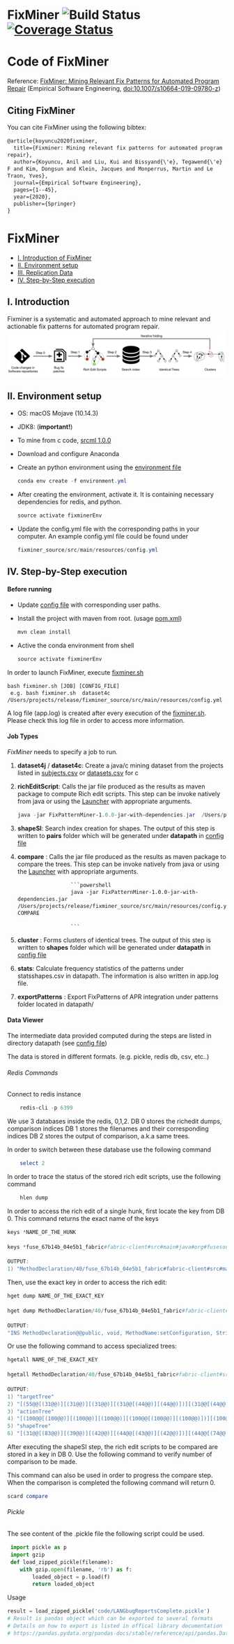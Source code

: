 # FixMiner ![Build Status](https://travis-ci.com/SerVal-DTF/fixminer_source.svg?branch=master)[![Coverage Status](https://coveralls.io/repos/github/SerVal-DTF/fixminer_source/badge.svg?branch=master)](https://coveralls.io/github/SerVal-DTF/fixminer_source?branch=master)

# Code of FixMiner

Reference: [FixMiner: Mining Relevant Fix Patterns for Automated Program Repair](http://arxiv.org/pdf/1810.01791) (Empirical Software Engineering, [doi:10.1007/s10664-019-09780-z](https://doi.org/10.1007/s10664-019-09780-z))
## Citing FixMiner

You can cite FixMiner using the following bibtex:

```
@article{koyuncu2020fixminer,
  title={Fixminer: Mining relevant fix patterns for automated program repair},
  author={Koyuncu, Anil and Liu, Kui and Bissyand{\'e}, Tegawend{\'e} F and Kim, Dongsun and Klein, Jacques and Monperrus, Martin and Le Traon, Yves},
  journal={Empirical Software Engineering},
  pages={1--45},
  year={2020},
  publisher={Springer}
}
  ```
# FixMiner

* [I. Introduction of FixMiner](#user-content-i-introduction)
* [II. Environment setup](#user-content-ii-environment)
* [III. Replication Data](#user-content-iii-data)
* [IV. Step-by-Step execution](#user-content-iv-how-to-run)
<!--
* [V. Evaluation Result](#user-content-v-evaluation-result)
* [VI. Generated Patches](#user-content-vi-generated-patches)
* [VII. Structure of the project](#user-content-vii-structure-of-the-project)
-->

## I. Introduction

Fixminer is a systematic and automated approach to mine relevant and actionable fix patterns for automated program repair.
![The workflow of this technique.\label{workflow}](worflow.png)

## II. Environment setup

* OS: macOS Mojave (10.14.3)
* JDK8: (**important!**)
* To mine from c code, [srcml 1.0.0](https://www.srcml.org/#download)
* Download and configure Anaconda
* Create an python environment using the [environment file](environment.yml)
  ```powershell
  conda env create -f environment.yml
  ```
* After creating the environment, activate it. It is containing necessary dependencies for redis, and python.
  ```powershell
  source activate fixminerEnv
  ```

* Update the config.yml file with the corresponding paths in your computer. An example config.yml file could be found under
  ```powershell
  fixminer_source/src/main/resources/config.yml
  ```
<!---
[fixminer.sh](python/fixminer.sh)

Unzip it,to the datasetPath path indicated in app.properties.

    7z x allDataset.7z
    
In order to launch FixMiner, execute [fixminer.sh](python/fixminer.sh)

    bash fixminer.sh /Users/..../enhancedASTDiff/python/ stats
--->

## IV. Step-by-Step execution

#### Before running

* Update [config file](src/main/resources/config.yml) with corresponding user paths.

* Install the project with maven from root. (usage [pom.xml](pom.xml))
  ```powershell
  mvn clean install
  ```
* Active the conda environment from shell
  ```powershell
  source activate fixminerEnv
  ```

In order to launch FixMiner, execute [fixminer.sh](python/fixminer.sh)

    bash fixminer.sh [JOB] [CONFIG_FILE]
     e.g. bash fixminer.sh  dataset4c /Users/projects/release/fixminer_source/src/main/resources/config.yml
     
A log file (app.log) is created after every execution of the [fixminer.sh]((python/fixminer.sh)). Please check this log file in order to access more information. 
 

    
#### Job Types  

*FixMiner* needs to specify a job to run.

   1. __dataset4j__ / __dataset4c__: Create a java/c mining dataset from the projects listed in [subjects.csv](python/data/subjects.csv) or [datasets.csv](python/data/datasets.csv) for c
      
   2. __richEditScript__: Calls the jar file produced as the results as maven package to compute Rich edit scripts.
   This step can be invoke natively from java or using the [Launcher](src/main/java/edu/lu/uni/serval/richedit/Launcher.java) with appropriate arguments.

         ```powershell
         java -jar FixPatternMiner-1.0.0-jar-with-dependencies.jar  /Users/projects/release/fixminer_source/src/main/resources/config.yml RICHEDITSCRIPT
         ```   
   3. __shapeSI__: Search index creation for shapes. The output of this step is written to __pairs__ folder which will be generated under __datapath__ in [config file](src/main/resources/config.yml)
    
   4. __compare__ : Calls the jar file produced as the results as maven package to compare the trees.
                             This step can be invoke natively from java or using the [Launcher](src/main/java/edu/lu/uni/serval/richedit/Launcher.java) with appropriate arguments.
                             
                           ```powershell
                           java -jar FixPatternMiner-1.0.0-jar-with-dependencies.jar  /Users/projects/release/fixminer_source/src/main/resources/config.yml COMPARE
                          
                           ```     
   5. __cluster__ : Forms clusters of identical trees. The output of this step is written to __shapes__ folder which will be generated under __datapath__ in [config file](src/main/resources/config.yml)
   
   6. __stats__: Calculate frequency statistics of the patterns under statsshapes.csv in datapath. The information is also written in app.log file.
   
   7. __exportPatterns__ : Export FixPatterns of APR integration under patterns folder located in datapath/
                                                                                                                   
   <!--
    
    6. 'actionSI': Search index creation for actions. The output of this step is written to [pairs](python/data/pairsAction)
    
    7. 'compareActions' : ActionTree comparison
    
    8. 'clusterActions': Forms clusters of identical ActionTree. The output of this step is written to [shapes](python/data/actions)
    
    9. 'tokenSI': Search index creation for shapes. The output of this step is written to [pairs](python/data/pairsToken)
    
    10. 'compareTokens' : TokenTree comparison
    
    11. 'clusterTokens': Forms clusters of identical TokenTree. The output of this step is written to [shapes](python/data/tokens)
    
    12. 'stats' : Calculate some statistics about patterns under python/data/statsactions.csv,statsshapes.csv,statstokens.csv, and export FixPatterns of APR integration [fixpatterns](actionPattern2verify.csv)
    
   -->

<!--
App.properties:


FixMiner consists of several jobs that needs to run in order to extract fix pattern from the dataset.
It is necessary to run the FixMiner, following the order.
  1.ENHANCED AST DIFF calcuation

    By setting the jobType = ENHANCEDASTDIFF. This will create the ENHANCEDASTDIFF for the dataset regardless of the actionType.

  2.CACHE the enhanced AST Diff into memory cache

    By setting the jobType = CACHE
    
  3.SI search index construction.
  
    By setting the jobType = SI
    
  4.SIMI in order to compare the similarity between the trees.
  
    By setting the jobType = SIMI

  5.LEVEL1 mining

    By setting the jobType = LEVEL1

  6.LEVEL2 mining

    By setting the jobType = LEVEL2

  7.LEVEL3 mining

    By setting the jobType = LEVEL3
    
    
 A mining is iteration is executed for the actionType. In order to execute for all the actionTypes, the iteration should be repeated from 2-7 by changing the actionType.
    
  There are some additional parameters in the app.config. 
  
  actionType
    
    The admitted values are UPD,INS,DEL,MOV,MIX, which represents the ENHANCEDASTDIFF actions.
    UPD/INS/DEL/MOV considers tree where a single action operation is done in the action set
    MIX considers any action.
  
  parallelism
    
    The engine to use for parallelism. It is either FORKJOIN or AKKA. 
    FORKJOIN is recommended is the FixMiner is running on a single machine. 
    AKKA is suggested for distributed machines.
    
  numOfWorkers
  
    The number of workers that will be generated when AKKA is selected as the parallelism engine.
    
  cursor
  
    The maximum number of pairs in during the search index SI creation.
    
   eDiffTimeout
   
    The timeout value in seconds for the Enhanced Diff computation (ENHANCEDASTDIFF). 
    In case ENHANCEDASTDIFF step logs timeouts, this value can be increase. 
    
    
   The following parameters should be used when dealing with extremely large dataset. Otherwise, default values are suggested.
    
   isBigPair
    
    This flag when set to true, splits the pairs that into chunks as ..0.txt,1.txt etc. 
    
   chunk
   
    The extension of the pairs files. When isBigPair is set to false(which is default), it needs to be set as .csv 
    When isBigPair mode is activated then the SIMI step executed for each chunk by stepping the chunk as 0.txt, 1,txt) 

    
## V. Evaluation Result
## VI. Generated Patches
## VII. Structure of the project
--> 
    
<!--
    
## III. Replication Data
Replication Data:
    
   [singleBR.pickle](python/data/singleBR.pickle)
    
    This pickle contains the list bug reports (i.e. bid) with the their corresponding fixes (i.e. commit) for each project in the dataset (i.e. project). 
    
   [bugReports.7z.00X](python/data/bugReports.7z.001)
   
    This is the dump of the bug reports archive extracted from each commit. These bug reports are not necessarily considered as BUG,CLOSED; this archive is the contins initial bug reports before identifying the fixes. 
    
   [gumInput.7z.001](python/data/gumInput.7z.001)
   
    This archive contains all the patches in our dataset, formatted in a way that can be processed by GumTree (i.e DiffEntries, prevFiles, revFiles)
    
   [ALLbugReportsComplete.pickle](python/data/ALLbugReportsComplete.pickle)
   
    The pickle object that represents the bug reports under the following columns 'bugReport', 'summary', 'description', 'created', 'updated', 'resolved', 'reporterDN', 'reporterEmail','hasAttachment', 'attachmentTime', 'hasPR', 'commentsCount'
-->

#### Data Viewer

The intermediate data provided computed during the steps are listed in directory datapath (see [config file](src/main/resources/config.yml))
                                                                                                  
The data is stored in different formats. (e.g. pickle, redis db, csv, etc..)

###### Redis Commands

Connect to redis instance

 ```powershell
     redis-cli -p 6399
  ```   

We use 3 databases inside the redis, 0,1,2.
DB 0 stores the richedit dumps, comparison indices
DB 1 stores the filenames and their corresponding indices
DB 2 stores the output of comparison, a.k.a same trees.

In order to switch between these database use the following command

 ```powershell
     select 2
  ```   

In order to trace the status of the stored rich edit scripts, use the following command

 ```powershell
     hlen dump
  ```   

In order to access the rich edit of a single hunk, first locate the key from DB 0. This command returns the exact name of the keys

 ```powershell
keys *NAME_OF_THE_HUNK

keys *fuse_67b14b_04e5b1_fabric#fabric-client#src#main#java#org#fusesource#fabric#jolokia#facade#facades#ProfileFacade.java.txt_1

OUTPUT:
1) "MethodDeclaration/40/fuse_67b14b_04e5b1_fabric#fabric-client#src#main#java#org#fusesource#fabric#jolokia#facade#facades#ProfileFacade.java.txt_1"
  ```   

Then, use the exact key in order to access the rich edit:
 ```powershell
hget dump NAME_OF_THE_EXACT_KEY

hget dump MethodDeclaration/40/fuse_67b14b_04e5b1_fabric#fabric-client#src#main#java#org#fusesource#fabric#jolokia#facade#facades#ProfileFacade.java.txt_1

OUTPUT:
"INS MethodDeclaration@@public, void, MethodName:setConfiguration, String pid, Map<String,String> configuration,  @TO@ TypeDeclaration@@[public]ProfileFacade, [Profile, HasId] @AT@ 7279 @LENGTH@ 309\n---INS Modifier@@public @TO@ MethodDeclaration@@public, void, MethodName:setConfiguration, String pid, Map<String,String> configuration,  @AT@ 7279 @LENGTH@ 6\n---INS PrimitiveType@@void @TO@ MethodDeclaration@@public, void, MethodName:setConfiguration, String pid, Map<String,String> configuration,  @AT@ 7286 @LENGTH@ 4\n---INS SimpleName@@MethodName:setConfiguration @TO@ MethodDeclaration@@public, void, MethodName:setConfiguration, String pid, Map<String,String> configuration,  @AT@ 7291 @LENGTH@ 16\n---INS SingleVariableDeclaration@@String pid @TO@ MethodDeclaration@@public, void, MethodName:setConfiguration, String pid, Map<String,String> configuration,  @AT@ 7308 @LENGTH@ 10\n------INS SimpleType@@String @TO@ SingleVariableDeclaration@@String pid @AT@ 7308 @LENGTH@ 6\n------INS SimpleName@@pid @TO@ SingleVariableDeclaration@@String pid @AT@ 7315 @LENGTH@ 3\n---INS SingleVariableDeclaration@@Map<String,String> configuration @TO@ MethodDeclaration@@public, void, MethodName:setConfiguration, String pid, Map<String,String> configuration,  @AT@ 7320 @LENGTH@ 33\n------INS ParameterizedType@@Map<String,String> @TO@ SingleVariableDeclaration@@Map<String,String> configuration @AT@ 7320 @LENGTH@ 19\n---------INS SimpleType@@Map @TO@ ParameterizedType@@Map<String,String> @AT@ 7320 @LENGTH@ 3\n---------INS SimpleType@@String @TO@ ParameterizedType@@Map<String,String> @AT@ 7324 @LENGTH@ 6\n---------INS SimpleType@@String @TO@ ParameterizedType@@Map<String,String> @AT@ 7332 @LENGTH@ 6\n------INS SimpleName@@configuration @TO@ SingleVariableDeclaration@@Map<String,String> configuration @AT@ 7340 @LENGTH@ 13\n---INS VariableDeclarationStatement@@Map<String,Map<String,String>> configurations=getConfigurations(); @TO@ MethodDeclaration@@public, void, MethodName:setConfiguration, String pid, Map<String,String> configuration,  @AT@ 7365 @LENGTH@ 70\n------INS ParameterizedType@@Map<String,Map<String,String>> @TO@ VariableDeclarationStatement@@Map<String,Map<String,String>> configurations=getConfigurations(); @AT@ 7365 @LENGTH@ 32\n---------INS SimpleType@@Map @TO@ ParameterizedType@@Map<String,Map<String,String>> @AT@ 7365 @LENGTH@ 3\n---------INS SimpleType@@String @TO@ ParameterizedType@@Map<String,Map<String,String>> @AT@ 7369 @LENGTH@ 6\n---------INS ParameterizedType@@Map<String,String> @TO@ ParameterizedType@@Map<String,Map<String,String>> @AT@ 7377 @LENGTH@ 19\n------------INS SimpleType@@Map @TO@ ParameterizedType@@Map<String,String> @AT@ 7377 @LENGTH@ 3\n------------INS SimpleType@@String @TO@ ParameterizedType@@Map<String,String> @AT@ 7381 @LENGTH@ 6\n------------INS SimpleType@@String @TO@ ParameterizedType@@Map<String,String> @AT@ 7389 @LENGTH@ 6\n------INS VariableDeclarationFragment@@configurations=getConfigurations() @TO@ VariableDeclarationStatement@@Map<String,Map<String,String>> configurations=getConfigurations(); @AT@ 7398 @LENGTH@ 36\n---------INS SimpleName@@configurations @TO@ VariableDeclarationFragment@@configurations=getConfigurations() @AT@ 7398 @LENGTH@ 14\n---------INS MethodInvocation@@MethodName:getConfigurations:[] @TO@ VariableDeclarationFragment@@configurations=getConfigurations() @AT@ 7415 @LENGTH@ 19\n---INS IfStatement@@if (configurations != null) {  configurations.put(pid,configuration);  setConfigurations(configurations);} @TO@ MethodDeclaration@@public, void, MethodName:setConfiguration, String pid, Map<String,String> configuration,  @AT@ 7444 @LENGTH@ 138\n------INS InfixExpression@@configurations != null @TO@ IfStatement@@if (configurations != null) {  configurations.put(pid,configuration);  setConfigurations(configurations);} @AT@ 7448 @LENGTH@ 22\n---------INS SimpleName@@configurations @TO@ InfixExpression@@configurations != null @AT@ 7448 @LENGTH@ 14\n---------INS Operator@@!= @TO@ InfixExpression@@configurations != null @AT@ 7462 @LENGTH@ 2\n---------INS NullLiteral@@null @TO@ InfixExpression@@configurations != null @AT@ 7466 @LENGTH@ 4\n------INS Block@@ThenBody:{  configurations.put(pid,configuration);  setConfigurations(configurations);} @TO@ IfStatement@@if (configurations != null) {  configurations.put(pid,configuration);  setConfigurations(configurations);} @AT@ 7472 @LENGTH@ 110\n---------INS ExpressionStatement@@MethodInvocation:configurations.put(pid,configuration) @TO@ Block@@ThenBody:{  configurations.put(pid,configuration);  setConfigurations(configurations);} @AT@ 7486 @LENGTH@ 39\n------------INS MethodInvocation@@configurations.put(pid,configuration) @TO@ ExpressionStatement@@MethodInvocation:configurations.put(pid,configuration) @AT@ 7486 @LENGTH@ 38\n---------------INS SimpleName@@Name:configurations @TO@ MethodInvocation@@configurations.put(pid,configuration) @AT@ 7486 @LENGTH@ 14\n---------------INS SimpleName@@MethodName:put:[pid, configuration] @TO@ MethodInvocation@@configurations.put(pid,configuration) @AT@ 7501 @LENGTH@ 23\n------------------INS SimpleName@@pid @TO@ SimpleName@@MethodName:put:[pid, configuration] @AT@ 7505 @LENGTH@ 3\n------------------INS SimpleName@@configuration @TO@ SimpleName@@MethodName:put:[pid, configuration] @AT@ 7510 @LENGTH@ 13\n---------INS ExpressionStatement@@MethodInvocation:setConfigurations(configurations) @TO@ Block@@ThenBody:{  configurations.put(pid,configuration);  setConfigurations(configurations);} @AT@ 7538 @LENGTH@ 34\n------------INS MethodInvocation@@setConfigurations(configurations) @TO@ ExpressionStatement@@MethodInvocation:setConfigurations(configurations) @AT@ 7538 @LENGTH@ 33\n---------------INS SimpleName@@MethodName:setConfigurations:[configurations] @TO@ MethodInvocation@@setConfigurations(configurations) @AT@ 7538 @LENGTH@ 33\n------------------INS SimpleName@@configurations @TO@ SimpleName@@MethodName:setConfigurations:[configurations] @AT@ 7556 @LENGTH@ 14\n"  
  ```  

Or use the following command to access specialized trees:

 ```powershell
hgetall NAME_OF_THE_EXACT_KEY

hgetall MethodDeclaration/40/fuse_67b14b_04e5b1_fabric#fabric-client#src#main#java#org#fusesource#fabric#jolokia#facade#facades#ProfileFacade.java.txt_1

OUTPUT:
1) "targetTree"
2) "[(55@@[(31@@)][(31@@)][(31@@)][(31@@[(44@@)][(44@@)])][(31@@[(44@@[(74@@)][(74@@)][(74@@)])][(44@@)])][(31@@[(60@@[(74@@)][(74@@)][(74@@[(74@@)][(74@@)][(74@@)])])][(60@@[(59@@)][(59@@)])])][(31@@[(25@@[(27@@)][(27@@)][(27@@)])][(25@@[(8@@[(21@@[(32@@)][(32@@[(42@@)][(42@@)])])])][(8@@[(21@@[(32@@[(42@@)])])])])])])]"
3) "actionTree"
4) "[(100@@[(100@@)][(100@@)][(100@@)][(100@@[(100@@)][(100@@)])][(100@@[(100@@[(100@@)][(100@@)][(100@@)])][(100@@)])][(100@@[(100@@[(100@@)][(100@@)][(100@@[(100@@)][(100@@)][(100@@)])])][(100@@[(100@@)][(100@@)])])][(100@@[(100@@[(100@@)][(100@@)][(100@@)])][(100@@[(100@@[(100@@[(100@@)][(100@@[(100@@)][(100@@)])])])][(100@@[(100@@[(100@@[(100@@)])])])])])])]"
5) "shapeTree"
6) "[(31@@[(83@@)][(39@@)][(42@@)][(44@@[(43@@)][(42@@)])][(44@@[(74@@[(43@@)][(43@@)][(43@@)])][(42@@)])][(60@@[(74@@[(43@@)][(43@@)][(74@@[(43@@)][(43@@)][(43@@)])])][(59@@[(42@@)][(32@@)])])][(25@@[(27@@[(42@@)][(-1@@)][(33@@)])][(8@@[(21@@[(32@@[(42@@)][(42@@[(42@@)][(42@@)])])])][(21@@[(32@@[(42@@[(42@@)])])])])])])]"
  ```  

After executing the shapeSI step, the rich edit scripts to be compared are stored in a key in DB 0. Use the following command to verify number of comparison to be made.

This command can also be used in order to progress the compare step. When the comparison is completed the following command will return 0.
 ```powershell
scard compare
  ``` 


###### Pickle
The see content of the .pickle file the following script could be used.

  ```python
   import pickle as p
   import gzip
   def load_zipped_pickle(filename):
      with gzip.open(filename, 'rb') as f:
          loaded_object = p.load(f)
          return loaded_object
  ```
Usage

  ```python
  result = load_zipped_pickle('code/LANGbugReportsComplete.pickle')
  # Result is pandas object which can be exported to several formats
  # Details on how to export is listed in offical library documentation
  # https://pandas.pydata.org/pandas-docs/stable/reference/api/pandas.DataFrame.html

  ```

